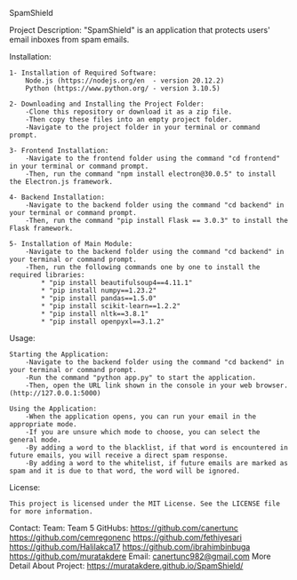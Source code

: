 SpamShield


Project Description:
	"SpamShield" is an application that protects users' email inboxes from spam emails.

Installation:

	1- Installation of Required Software:
		Node.js (https://nodejs.org/en  - version 20.12.2)
		Python (https://www.python.org/ - version 3.10.5)

	2- Downloading and Installing the Project Folder:
		-Clone this repository or download it as a zip file.
  		-Then copy these files into an empty project folder.
		-Navigate to the project folder in your terminal or command prompt.
	
	3- Frontend Installation:
		-Navigate to the frontend folder using the command "cd frontend" in your terminal or command prompt.
		-Then, run the command "npm install electron@30.0.5" to install the Electron.js framework.
	
	4- Backend Installation:
		-Navigate to the backend folder using the command "cd backend" in your terminal or command prompt.
		-Then, run the command "pip install Flask == 3.0.3" to install the Flask framework.
	
	5- Installation of Main Module:
		-Navigate to the backend folder using the command "cd backend" in your terminal or command prompt.
		-Then, run the following commands one by one to install the required libraries:
			* "pip install beautifulsoup4==4.11.1"
			* "pip install numpy==1.23.2"
			* "pip install pandas==1.5.0"
			* "pip install scikit-learn==1.2.2"
			* "pip install nltk==3.8.1"
			* "pip install openpyxl==3.1.2"

Usage:

	Starting the Application:
		-Navigate to the backend folder using the command "cd backend" in your terminal or command prompt.
		-Run the command "python app.py" to start the application.
		-Then, open the URL link shown in the console in your web browser. (http://127.0.0.1:5000)
	
	Using the Application:
		-When the application opens, you can run your email in the appropriate mode.
		-If you are unsure which mode to choose, you can select the general mode.
		-By adding a word to the blacklist, if that word is encountered in future emails, you will receive a direct spam response.
		-By adding a word to the whitelist, if future emails are marked as spam and it is due to that word, the word will be ignored.

License:

	This project is licensed under the MIT License. See the LICENSE file for more information.


Contact:
	Team: Team 5
	GitHubs: https://github.com/canertunc https://github.com/cemregonenc https://github.com/fethiyesari https://github.com/Halilakca17 https://github.com/ibrahimbinbuga 		https://github.com/muratakdere
	Email: canertunc982@gmail.com
	More Detail About Project: https://muratakdere.github.io/SpamShield/
